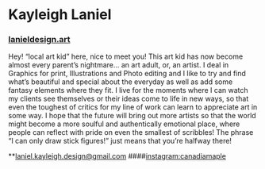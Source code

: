 # Kayleigh Laniel
### [lanieldesign.art](https://lanieldesign.art)

Hey! “local art kid” here, nice to meet you! This art kid has now become almost every parent’s nightmare… an art adult, or, an artist. I deal in Graphics for print, Illustrations and Photo editing and I like to try and find what’s beautiful and special about the everyday as well as add some fantasy elements where they fit. I live for the moments where I can watch my clients see themselves or their ideas come to life in new ways, so that even the toughest of critics for my line of work can learn to appreciate art in some way. I hope that the future will bring out more artists so that the world might become a more soulful and authentically emotional place, where people can reflect with pride on even the smallest of scribbles! The phrase “I can only draw stick figures!” just means that you’re halfway there!

**[laniel.kayleigh.design@gmail.com](mailto:laniel.kayleigh.design@gmail.com)
####[instagram:canadiamaple](https://www.instagram.com/canadiamaple/)
